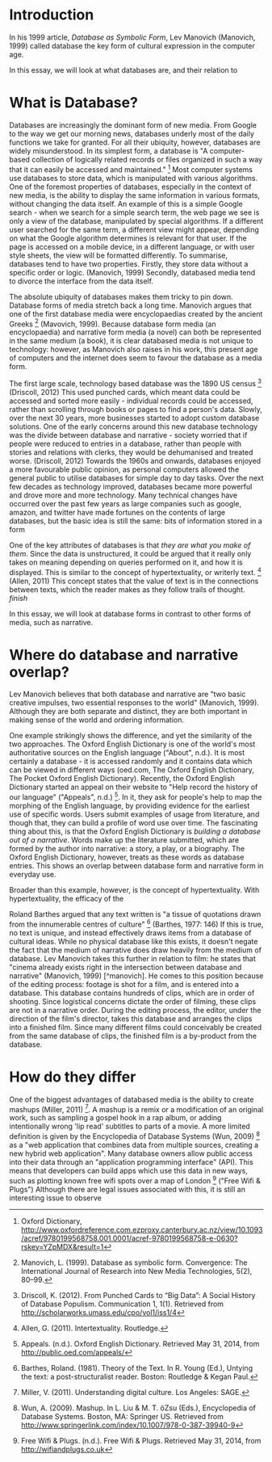 
# Introduction
In his 1999 article, *Database as Symbolic Form*, Lev Manovich (Manovich, 1999) called database the key form of cultural expression in the computer age. 

In this essay, we will look at what databases are, and their relation to 


# What is Database?
Databases are increasingly the dominant form of new media.  From Google to the way we get our morning news, databases underly most of the daily functions we take for granted.  For all their ubiquity, however, databases are widely misunderstood.  In its simplest form, a database is "A computer-based collection of logically related records or files organized in such a way that it can easily be accessed and maintained." [^oxford]  Most computer systems use databases to store data, which is manipulated with various algorithms.  One of the foremost properties of databases, especially in the context of new media, is the ability to display the same information in various formats, without changing the data itself.  An example of this is a simple Google search - when we search for a simple search term, the web page we see is only a view of the database, manipulated by special algorithms.  If a different user searched for the same term, a different view might appear, depending on what the Google algorithm determines is relevant for that user.  If the page is accessed on a mobile device, in a different language, or with user style sheets, the view will be formatted differently.  To summarise, databases tend to have two properties.  Firstly, they store data without a specific order or logic. (Manovich, 1999)  Secondly, databased media tend to divorce the interface from the data itself.  

The absolute ubiquity of databases makes them tricky to pin down.  Database forms of media stretch back a long time.  Manovich argues that one of the first database media were encyclopaedias created by the ancient Greeks [^mavovich] (Mavovich, 1999).  Because database form media (an encyclopaedia) and narrative form media (a novel) can both be represented in the same medium (a book), it is clear databased media is not unique to technology: however, as Manovich also raises in his work, this present age of computers and the internet does seem to favour the database as a media form.  

The first large scale, technology based database was the 1890 US census  [^driscoll] (Driscoll, 2012)  This used punched cards, which meant data could be accessed and sorted more easily - individual records could be accessed, rather than scrolling through books or pages to find a person's data.  Slowly, over the next 30 years, more businesses started to adopt custom database solutions.  One of the early concerns around this new database technology was the divide between database and narrative - society worried that if people were reduced to entries in a database, rather than people with stories and relations with clerks, they would be dehumanised and treated worse. (Driscoll, 2012)  Towards the 1960s and onwards, databases enjoyed a more favourable public opinion, as personal computers allowed the general public to utilise databases for simple day to day tasks.  Over the next few decades as technology improved, databases became more powerful and drove more and more technology.  Many technical changes have occurred over the past few years as large companies such as google, amazon, and twitter have made fortunes on the contents of large databases, but the basic idea is still the same: bits of information stored in a form 

One of the key attributes of databases is that *they are what you make of them*.  Since the data is unstructured, it could be argued that it really only takes on meaning depending on queries performed on it, and how it is displayed.  This is similar to the concept of hypertextuality, or writerly text. [^allen] (Allen, 2011) This concept states that the value of text is in the connections between texts, which the reader makes as they follow trails of thought.    *finish*

In this essay, we will look at database forms in contrast to other forms of media, such as narrative.  

# Where do database and narrative overlap?
Lev Manovich believes that both database and narrative are "two basic creative impulses, two essential responses to the world" (Manovich, 1999).  Although they are both separate and distinct, they are both important in making sense of the world and ordering information.

One example strikingly shows the difference, and yet the similarity of the two approaches.  The Oxford English Dictionary is one of the world's most authoritative sources on the English language ("About", n.d.).  It is most certainly a database - it is accessed randomly and it contains data which can be viewed in different ways (oed.com, The Oxford English Dictionary, The Pocket Oxford English Dictionary).  Recently, the Oxford English Dictionary started an appeal on their website to "Help record the history of our language" ("Appeals", n.d.) [^appeals].  In it, they ask for people's help to map the morphing of the English language, by providing evidence for the earliest use of specific words.  Users submit examples of usage from literature, and though that, they can build a profile of word use over time.  The fascinating thing about this, is that the Oxford English Dictionary is *building a database out of a narrative*.  Words make up the literature submitted, which are formed by the author into narrative: a story, a play, or a biography.  The Oxford English Dictionary, however, treats as these words as database entries. This shows an overlap between database form and narrative form in everyday use.

Broader than this example, however, is the concept of hypertextuality.  With hypertextuality, the efficacy of the 

Roland Barthes argued that any text written is "a tissue of quotations drawn from the innumerable centres of culture" [^barthes] (Barthes, 1977: 146) If this is true, no text is unique, and instead effectively draws items from a database of cultural ideas.  While no physical database like this exists, it doesn't negate the fact that the medium of narrative does draw heavily from the medium of database.  Lev Manovich takes this further in relation to film: he states that "cinema already exists right in the intersection between database and narrative" (Manovich, 1999) [^manovich].  He comes to this position because of the editing process: footage is shot for a film, and is entered into a database.  This database contains hundreds of clips, which are in order of shooting.  Since logistical concerns dictate the order of filming, these clips are not in a narrative order.  During the editing process, the editor, under the direction of the film's director, takes this database and arranges the clips into a finished film.  Since many different films could conceivably be created from the same database of clips, the finished film is a by-product from the database.


# How do they differ
One of the biggest advantages of databased media is the ability to create mashups (Miller, 2011) [^miller].  A mashup is a remix or a modification of an original work, such as sampling a gospel hook in a rap album, or adding intentionally wrong 'lip read' subtitles to parts of a movie.  A more limited definition is given by the Encyclopedia of Database Systems (Wun, 2009) [^wun] as a "web application that combines data from multiple sources, creating a new hybrid web application".  Many database owners allow public access into their data through an "application programming interface" (API).  This means that developers can build apps which use this data in new ways, such as plotting known free wifi spots over a map of London [^wifi] ("Free Wifi & Plugs")  Although there are legal issues associated with this, it is still an interesting issue to observe 

















[^oxford]: Oxford Dictionary, http://www.oxfordreference.com.ezproxy.canterbury.ac.nz/view/10.1093/acref/9780199568758.001.0001/acref-9780199568758-e-0630?rskey=YZpMDX&result=1

[^mavovich]: Manovich, L. (1999). Database as symbolic form. Convergence: The International Journal of Research into New Media Technologies, 5(2), 80–99.

[^driscoll]: Driscoll, K. (2012). From Punched Cards to “Big Data”: A Social History of Database Populism. Communication  1, 1(1). Retrieved from http://scholarworks.umass.edu/cpo/vol1/iss1/4

[^allen]:  Allen, G. (2011). Intertextuality. Routledge.

[^oed]: About. (n.d.). Oxford English Dictionary. Retrieved May 31, 2014, from http://public.oed.com/about/

[^appeals]: Appeals. (n.d.). Oxford English Dictionary. Retrieved May 31, 2014, from http://public.oed.com/appeals/

[^barthes]: Barthes, Roland. (1981). Theory of the Text. In R. Young (Ed.), Untying the text: a post-structuralist reader. Boston: Routledge & Kegan Paul.

[^miller]: Miller, V. (2011). Understanding digital culture. Los Angeles: SAGE.


[^wun]: Wun, A. (2009). Mashup. In L. Liu & M. T. öZsu (Eds.), Encyclopedia of Database Systems. Boston, MA: Springer US. Retrieved from http://www.springerlink.com/index/10.1007/978-0-387-39940-9


[^wifi]: Free Wifi & Plugs. (n.d.). Free Wifi & Plugs. Retrieved May 31, 2014, from http://wifiandplugs.co.uk
